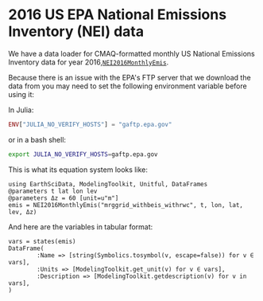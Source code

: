 # 2016 US EPA National Emissions Inventory (NEI) data

We have a data loader for CMAQ-formatted monthly US National Emissions Inventory data for year 2016,[`NEI2016MonthlyEmis`](@ref).

Because there is an issue with the EPA's FTP server that we download the data from you may need to set the following environment variable before using it:

In Julia:
```julia
ENV["JULIA_NO_VERIFY_HOSTS"] = "gaftp.epa.gov"
```
or in a bash shell:
```bash
export JULIA_NO_VERIFY_HOSTS=gaftp.epa.gov
```

This is what its equation system looks like:

```@example nei2016
using EarthSciData, ModelingToolkit, Unitful, DataFrames
@parameters t lat lon lev
@parameters Δz = 60 [unit=u"m"]
emis = NEI2016MonthlyEmis("mrggrid_withbeis_withrwc", t, lon, lat, lev, Δz)
```

And here are the variables in tabular format:

```@example nei2016
vars = states(emis)
DataFrame(
        :Name => [string(Symbolics.tosymbol(v, escape=false)) for v ∈ vars],
        :Units => [ModelingToolkit.get_unit(v) for v ∈ vars],
        :Description => [ModelingToolkit.getdescription(v) for v in vars],
)
```